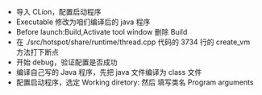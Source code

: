 - 导入 CLion，配置启动程序
- Executable 修改为咱们编译后的 java 程序
- Before launch:Build,Activate tool window 删除 Build
- 在 ./src/hotspot/share/runtime/thread.cpp 代码的 3734 行的 create_vm 方法打下断点
- 开始 debug，验证配置是否成功
- 编译自己写的 Java 程序，先把 java 文件编译为 class 文件
- 配置启动程序，选定 Working diretory: 然后 填写类名 Program arguments
